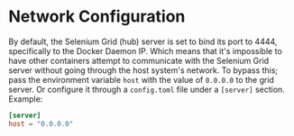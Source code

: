 # Network Configuration

By default, the Selenium Grid (hub) server is set to bind its port to 4444, specifically to the Docker Daemon IP.
Which means that it's impossible to have other containers attempt to communicate with the Selenium Grid server
without going through the host system's network.
To bypass this; pass the environment variable `host` with the value of `0.0.0.0` to the grid server.
Or configure it through a `config.toml` file under a `[server]` section. Example:
```toml
[server]
host = "0.0.0.0"
```